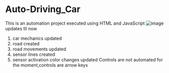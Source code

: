 # Auto-Driving_Car
This is an automation project executed using HTML and JavaScript
![image](https://user-images.githubusercontent.com/100307354/191329771-4303270a-ebc7-445a-8b80-d020f0882767.png)
updates tll now
1. car mechanics updated
2. road created
3. road movements updated 
4. sensor lines created
5. sensor activation color changes updated
Controls are not automated for the moment,controls are arrow keys
